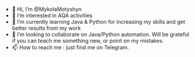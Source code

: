 - 👋 Hi, I’m @MykolaMotyshyn
- 👀 I’m interested in AQA activities
- 🌱 I’m currently learning Java & Python for increasing my skills and get better results from my work
- 💞️ I’m looking to collaborate on Java/Python automation. Will be grateful if you can teach me something new, or point on my mistakes.
- 📫 How to reach me : just find me on Telegram.

<!---
MykolaMotyshyn/MykolaMotyshyn is a ✨ special ✨ repository because its `README.md` (this file) appears on your GitHub profile.
You can click the Preview link to take a look at your changes.
--->
